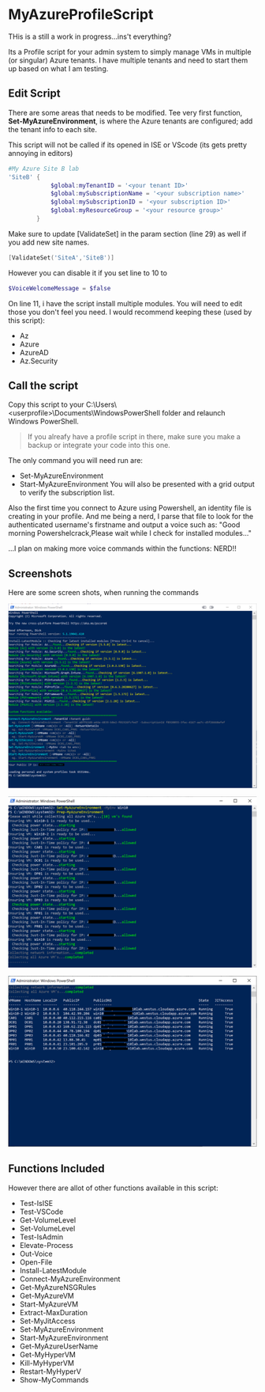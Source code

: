 # MyAzureProfileScript
THis is a still a work in progress...ins't everything?

Its a Profile script for your admin system to simply manage VMs in multiple (or singular) Azure tenants. I have multiple tenants and need to start them up based on what I am testing.
## Edit Script
 There are some areas that needs to be modified. Tee very first function, __Set-MyAzureEnvironment__, is where the Azure tenants are configured; add the tenant info to each site.

This script will not be called if its opened in ISE or VScode (its gets pretty annoying in editors)

```powershell
#My Azure Site B lab
'SiteB' { 
            $global:myTenantID = '<your tenant ID>'
            $global:mySubscriptionName = '<your subscription name>'
            $global:mySubscriptionID = '<your subscription ID>'
            $global:myResourceGroup = '<your resource group>'
        }
```
Make sure to update [ValidateSet] in the param section (line 29) as well if you add new site names.

```powershell
[ValidateSet('SiteA','SiteB')]
```

However you can disable it if you set line to 10 to
```powershell
$VoiceWelcomeMessage = $false
```

On line 11, i have the script install multiple modules. You will need to edit those you don't feel you need. I would recommend keeping these (used by this script):

- Az
- Azure
- AzureAD
- Az.Security

## Call the script
Copy this script to your C:\Users\\\<userprofile>\Documents\WindowsPowerShell folder and relaunch Windows PowerShell.
> If you alreafy have a profile script in there, make sure you make a backup or integrate your code into this one.

The only command you will need run are:
 - Set-MyAzureEnvironment
 - Start-MyAzureEnvironment
You will also be presented with a grid output to verify the subscription list. 

Also the first time you connect to Azure using Powershell, an identity file is creating in your profile. And me being a nerd, I parse that file to look for the authenticated username's firstname and output a voice such as: "Good morning Powershelcrack,Please wait while I check for installed modules..."

...I plan on making more voice commands within the functions: NERD!!

## Screenshots
Here are some screen shots, when running the commands

![Alt_text](.images/AzureEnvironment.PNG)

![Alt_text](.images/prepvms.png)

![Alt_text](.images/status.png)

## Functions Included
However there are allot of other functions available in this script:

- Test-IsISE
- Test-VSCode
- Get-VolumeLevel
- Set-VolumeLevel
- Test-IsAdmin
- Elevate-Process
- Out-Voice
- Open-File
- Install-LatestModule
- Connect-MyAzureEnvironment
- Get-MyAzureNSGRules
- Get-MyAzureVM
- Start-MyAzureVM
- Extract-MaxDuration
- Set-MyJitAccess
- Set-MyAzureEnvironment
- Start-MyAzureEnvironment
- Get-MyAzureUserName
- Get-MyHyperVM
- Kill-MyHyperVM
- Restart-MyHyperV
- Show-MyCommands